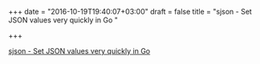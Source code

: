 +++
date = "2016-10-19T19:40:07+03:00"
draft = false
title = "sjson - Set JSON values very quickly in Go "

+++

<p><a href="https://t.co/tZTEnWxvO2">sjson - Set JSON values very quickly in Go </a></p>

